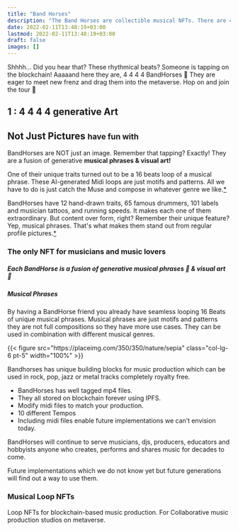 ```yaml
---
title: "Band Horses"
description: "The Band Horses are collectible musical NFTs. There are 4444 of them tapping on the blockchain."
date: 2022-02-11T13:48:19+03:00
lastmod: 2022-02-11T13:48:19+03:00
draft: false
images: []
---
```


Shhhh... Did you hear that? These rhythmical beats? Someone is tapping on the blockchain! Aaaaand here they are, 4 4 4 4 BandHorses 🐴 They are eager to meet new frenz and drag them into the metaverse. Hop on and join the tour 🎫

## 1 : 4 4 4 4 generative Art

## Not Just Pictures <small class="text-muted">have fun with </small>

BandHorses are NOT just an image. Remember that tapping? Exactly! They are a fusion of generative **musical phrases & visual art!**

One of their unique traits turned out to be a 16 beats loop of a musical phrase. These AI-generated Midi loops are just motifs and patterns. All we have to do is just catch the Muse and compose in whatever genre we like.[*][1]

BandHorses have 12 hand-drawn traits, 65 famous drummers, 101 labels and musician tattoos, and running speeds. It makes each one of them extraordinary. But content over form, right? Remember their unique feature? Yep, musical phrases. That's what makes them stand out from regular profile pictures.[*][2]

### The only NFT for musicians and music lovers

<div class="row">
    <div class="col-lg-6">
        <h5>Each BandHorse is a fusion of generative musical phrases 🎵 & visual art 🎨 </h5>
        <h5>Musical Phrases</h5>
        <p>By having a BandHorse friend you already have seamless looping 16 Beats of unique musical phrases. Musical phrases are just motifs and patterns they are not full compositions so they have more use cases. They can be used in combination with different musical genres.</p>
    </div>
{{< figure src="https://placeimg.com/350/350/nature/sepia" class="col-lg-6 pt-5" width="100%" >}}
</div>

Bandhorses has unique building blocks for music production which can be used in rock, pop, jazz or metal tracks completely royalty free.

* BandHorses has well tagged mp4 files.
* They all stored on blockchain forever using IPFS.
* Modify midi files to match your production.
* 10 different Tempos
* Including midi files enable future implementations we can’t envision today.

BandHorses will continue to serve musicians, djs, producers, educators and hobbyists anyone who creates, performs and shares music for decades to come.

Future implementations which we do not know yet but future generations will find out a way to use them.

### Musical Loop NFTs

Loop NFTs for blockchain-based music production. For Collaborative music production studios on metaverse.

[1]: #musical-loop-nfts "Musical Loop NFTs"
[2]: /utility/rarity/ "Rarity"
